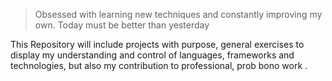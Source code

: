 

> Obsessed with learning new techniques and constantly improving my own. Today must be better than yesterday

This Repository will include projects with purpose, general exercises to display my understanding and control of languages, frameworks and technologies, but also my contribution to professional, prob bono work .

